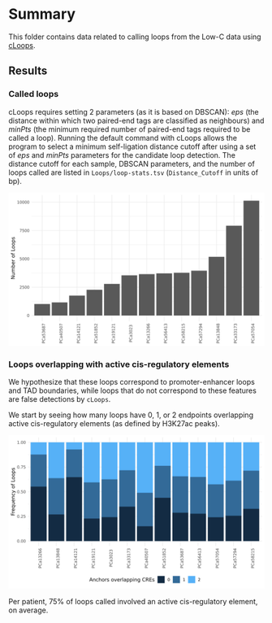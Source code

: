 # Summary

This folder contains data related to calling loops from the Low-C data using [cLoops](https://github.com/YaqiangCao/cLoops).

## Results

### Called loops

cLoops requires setting 2 parameters (as it is based on DBSCAN): _eps_ (the distance within which two paired-end tags are classified as neighbours) and _minPts_ (the minimum required number of paired-end tags required to be called a loop).
Running the default command with cLoops allows the program to select a minimum self-ligation distance cutoff after using a set of _eps_ and _minPts_ parameters for the candidate loop detection.
The distance cutoff for each sample, DBSCAN parameters, and the number of loops called are listed in `Loops/loop-stats.tsv` (`Distance_Cutoff` in units of bp).

![Loops called across all samples](Plots/loop-stats.png)

### Loops overlapping with active cis-regulatory elements

We hypothesize that these loops correspond to promoter-enhancer loops and TAD boundaries, while loops that do not correspond to these features are false detections by `cLoops`.

We start by seeing how many loops have 0, 1, or 2 endpoints overlapping active cis-regulatory elements (as defined by H3K27ac peaks).

![Loop anchors overlappign active cis-regulatory elements](Plots/loop-CRE-overlap.sum.proportion.png)

Per patient, 75% of loops called involved an active cis-regulatory element, on average.
